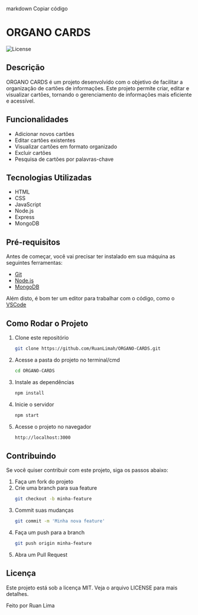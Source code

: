 markdown
Copiar código
# ORGANO CARDS

![License](https://img.shields.io/badge/license-MIT-blue.svg)

## Descrição

ORGANO CARDS é um projeto desenvolvido com o objetivo de facilitar a organização de cartões de informações. Este projeto permite criar, editar e visualizar cartões, tornando o gerenciamento de informações mais eficiente e acessível.

## Funcionalidades

- Adicionar novos cartões
- Editar cartões existentes
- Visualizar cartões em formato organizado
- Excluir cartões
- Pesquisa de cartões por palavras-chave

## Tecnologias Utilizadas

- HTML
- CSS
- JavaScript
- Node.js
- Express
- MongoDB

## Pré-requisitos

Antes de começar, você vai precisar ter instalado em sua máquina as seguintes ferramentas:

- [Git](https://git-scm.com)
- [Node.js](https://nodejs.org/en/)
- [MongoDB](https://www.mongodb.com/)

Além disto, é bom ter um editor para trabalhar com o código, como o [VSCode](https://code.visualstudio.com/)

## Como Rodar o Projeto

1. Clone este repositório
   ```sh
   git clone https://github.com/RuanLimah/ORGANO-CARDS.git

2. Acesse a pasta do projeto no terminal/cmd
   ```sh
   cd ORGANO-CARDS

3. Instale as dependências
   ```sh
   npm install

4. Inicie o servidor
   ```sh
   npm start

5. Acesse o projeto no navegador
   ```sh
   http://localhost:3000

## Contribuindo
Se você quiser contribuir com este projeto, siga os passos abaixo:

1. Faça um fork do projeto
2. Crie uma branch para sua feature
   ```sh
   git checkout -b minha-feature
   
3. Commit suas mudanças
   ```sh
   git commit -m 'Minha nova feature'

4. Faça um push para a branch
   ```sh
   git push origin minha-feature

5. Abra um Pull Request

## Licença
Este projeto está sob a licença MIT. Veja o arquivo LICENSE para mais detalhes.

Feito por Ruan Lima
